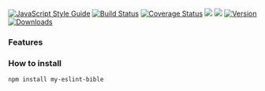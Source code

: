 #

[![JavaScript Style Guide](https://img.shields.io/badge/code%20style-standard-brightgreen.svg)](http://standardjs.com/)
[![Build Status](https://travis-ci.org/hfreire/my-eslint-bible.svg?branch=master)](https://travis-ci.org/hfreire/my-eslint-bible)
[![Coverage Status](https://coveralls.io/repos/github/hfreire/my-eslint-bible/badge.svg?branch=master)](https://coveralls.io/github/hfreire/my-eslint-bible?branch=master)
[![](https://img.shields.io/github/release/hfreire/my-eslint-bible.svg)](https://github.com/hfreire/my-eslint-bible/releases)
[![](https://img.shields.io/badge/license-MIT-blue.svg)](LICENSE)
[![Version](https://img.shields.io/npm/v/my-eslint-bible.svg)](https://www.npmjs.com/package/my-eslint-bible)
[![Downloads](https://img.shields.io/npm/dt/my-eslint-bible.svg)](https://www.npmjs.com/package/my-eslint-bible) 

### Features

### How to install
```
npm install my-eslint-bible
```
